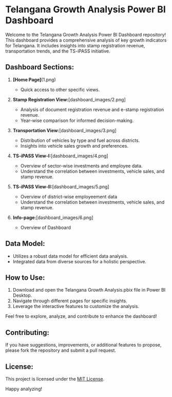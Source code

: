 # Telangana Growth Analysis Power BI Dashboard

Welcome to the Telangana Growth Analysis Power BI Dashboard repository! This dashboard provides a comprehensive analysis of key growth indicators for Telangana. It includes insights into stamp registration revenue, transportation trends, and the TS-iPASS initiative.

## Dashboard Sections:

1. **[Home Page]**(1.png)
   - Quick access to other specific views.

2. **Stamp Registration View:**[dashboard_images/2.png]
   - Analysis of document registration revenue and e-stamp registration revenue.
   - Year-wise comparison for informed decision-making.

3. **Transportation View:**[dashboard_images/3.png]
   - Distribution of vehicles by type and fuel across districts.
   - Insights into vehicle sales growth and preferences.

4. **TS-iPASS View-I:**[dashboard_images/4.png]
   - Overview of sector-wise investments and employee data.
   - Understand the correlation between investments, vehicle sales, and stamp revenue.

5. **TS-iPASS View-II:**[dashboard_images/5.png]
   - Overview of district-wise employeement data
   - Understand the correlation between investments, vehicle sales, and stamp revenue.

6. **Info-page:**[dashboard_images/6.png]
   - Overview of Dashboard

## Data Model:

- Utilizes a robust data model for efficient data analysis.
- Integrated data from diverse sources for a holistic perspective.

## How to Use:

1. Download and open the Telangana Growth Analysis.pbix file in Power BI Desktop.
2. Navigate through different pages for specific insights.
3. Leverage the interactive features to customize the analysis.

Feel free to explore, analyze, and contribute to enhance the dashboard!

## Contributing:

If you have suggestions, improvements, or additional features to propose, please fork the repository and submit a pull request.

## License:

This project is licensed under the [MIT License](LICENSE).

Happy analyzing!
